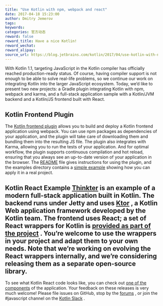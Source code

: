 ```yaml
---
title: "Use Kotlin with npm, webpack and react"
date: 2017-04-18 15:23:00
author: Dmitry Jemerov
tags:
keywords:
categories: 官方动态
reward: false
reward_title: Have a nice Kotlin!
reward_wechat:
reward_alipay:
source_url: https://blog.jetbrains.com/kotlin/2017/04/use-kotlin-with-npm-webpack-and-react/
---
```


With Kotlin 1.1, targeting JavaScript in the Kotlin compiler has officially reached production-ready status. Of course, having compiler support is not enough to be able to solve real-life problems, so we continue our work on integrating Kotlin into the larger JavaScript ecosystem.
Today, we’d like to present two new projects: a Gradle plugin integrating Kotlin with npm, webpack and karma, and a full-stack application sample with a Kotlin/JVM backend and a Kotlin/JS frontend built with React.
## Kotlin Frontend Plugin

The [Kotlin frontend plugin](https://github.com/Kotlin/kotlin-frontend-plugin) allows you to build and deploy a Kotlin frontend application using webpack. You can use npm packages as dependencies of your application, and the plugin will take care of downloading them and bundling them into the resulting JS file. The plugin also integrates with Karma, allowing you to run the tests of your application. And for optimal workflow, the plugin supports continuous compilation and hot reload, ensuring that you always see an up-to-date version of your application in the browser.
The [README](https://github.com/Kotlin/kotlin-frontend-plugin/blob/master/README.md) file gives instructions for using the plugin, and the examples directory contains a [simple example](https://github.com/Kotlin/kotlin-frontend-plugin/tree/master/examples/frontend-only) showing how you can apply it in a real project.
## Kotlin React Example [Thinkter](https://github.com/Kotlin/kotlin-fullstack-sample) is an example of a modern full-stack application built in Kotlin. The backend runs under Jetty and uses [Ktor](https://github.com/kotlin/ktor) , a Kotlin Web application framework developed by the Kotlin team. The frontend uses React; a set of React wrappers for Kotlin is [provided as part of the project](https://github.com/Kotlin/kotlin-fullstack-sample/tree/master/frontend/src/org/jetbrains/react) . You’re welcome to use the wrappers in your project and adapt them to your own needs. Note that we’re working on evolving the React wrappers internally, and we’re considering releasing them as a separate open-source library.
To see what Kotlin React code looks like, you can check out [one of the components](https://github.com/Kotlin/kotlin-fullstack-sample/blob/master/frontend/src/org/jetbrains/demo/thinkter/NewThoughtComponent.kt) of the application.
Your feedback on these releases is very much welcome! Please file issues on GitHub, stop by the [forums](https://discuss.kotlinlang.org/) , or join the #javascript channel on the [Kotlin Slack](http://slack.kotlinlang.org/) .
